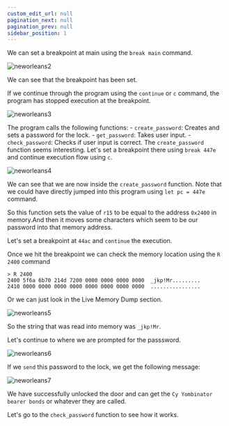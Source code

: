 ```yaml
---
custom_edit_url: null
pagination_next: null
pagination_prev: null
sidebar_position: 1
---
```



We can set a breakpoint at main using the `break main` command.

![neworleans2](https://github.com/Knign/Write-ups/assets/110326359/ad256531-9cdb-4691-901b-4664b42ac1c1)

We can see that the breakpoint has been set.

If we continue through the program using the `continue` or `c` command, the program has stopped execution at the breakpoint.

![neworleans3](https://github.com/Knign/Write-ups/assets/110326359/fc57a6e7-b8c5-4040-ab82-d4a3104e3bba)

The program calls the following functions:
	- `create_password`: Creates and sets a password for the lock. 
	- `get_password`: Takes user input.
	- `check_password`: Checks if user input is correct.
The `create_password` function seems interesting. Let's set a breakpoint there using `break 447e` and continue execution flow using `c`.

![neworleans4](https://github.com/Knign/Write-ups/assets/110326359/865e0914-7374-4a92-8d5c-863529908837)

We can see that we are now inside the `create_password` function. Note that we could have directly jumped into this program using `let pc = 447e` command.

So this function sets the value of `r15` to be equal to the address `0x2400` in memory.And then it moves some characters which seem to be our password into that memory address.

Let's set a breakpoint at `44ac` and `continue` the execution. 

Once we hit the breakpoint we can check the memory location using the `R 2400` command
```
> R 2400
2400 5f6a 6b70 214d 7200 0000 0000 0000 0000  _jkp!Mr.........
2410 0000 0000 0000 0000 0000 0000 0000 0000  ................
```

Or we can just look in the Live Memory Dump section.

![neworleans5](https://github.com/Knign/Write-ups/assets/110326359/10f11ac0-0212-47ae-a898-cb3481003bd7)

So the string that was read into memory was `_jkp!Mr`.

Let's continue to where we are prompted for the passsword.

![neworleans6](https://github.com/Knign/Write-ups/assets/110326359/68d9622c-6f2d-416c-88e1-d1344e808bd7)

If we `send` this password to the lock, we get the following message:

![neworleans7](https://github.com/Knign/Write-ups/assets/110326359/8d1d6268-4b42-485f-9397-d177cb47ba10)

We have successfully unlocked the door and can get the `Cy Yombinator bearer bonds` or whatever they are called.

Let's go to the `check_password` function to see how it works.
